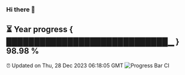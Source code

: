 ### Hi there 👋
⏳ Year progress { █████████████████████████████▁ } 98.98 %
---
⏰ Updated on Thu, 28 Dec 2023 06:18:05 GMT
![Progress Bar CI](https://github.com/liununu/liununu/workflows/Progress%20Bar%20CI/badge.svg)
